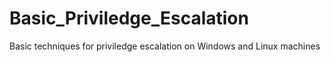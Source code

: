 # Basic_Priviledge_Escalation
Basic techniques for priviledge escalation on Windows and Linux machines
